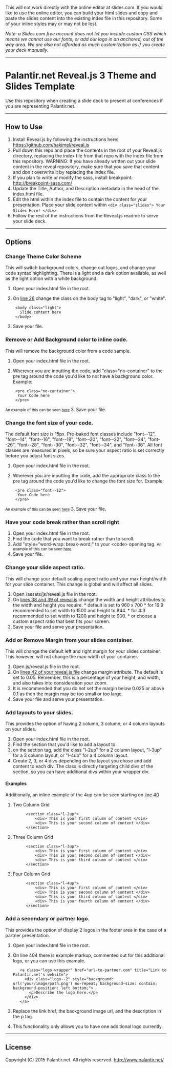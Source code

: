 This will not work directly with the online editor at slides.com. If you would like to use the online editor, you can build your html slides and copy and paste the slides content into the existing index file in this repository. Some of your inline styles may or may not be lost.

*Note: a Slides.com free account does not let you include custom CSS which means we cannot use our fonts, or add our logo in an anchored, out of the way area. We are also not afforded as much customization as if you create your deck manually.*

-----
# Palantir.net Reveal.js 3 Theme and Slides Template

Use this repository when creating a slide deck to present at conferences if you are representing Palantir.net.

-----
## How to Use

1. Install Reveal.js by following the instructions here: https://github.com/hakimel/reveal.js
2. Pull down this repo and place the contents in the root of your Reveal.js directory, replacing the index file from that repo with the index file from this repository. WARNING: If you have already written out your slide content in the reveal repository, make sure that you save that content and don't overwrite it by replacing the index file.
3. If you plan to write or modify the sass, install breakpoint: http://breakpoint-sass.com/
4. Update the Title, Author, and Description metadata in the head of the index.html file.
4. Edit the html within the index file to contain the content for your presentation. Place your slide content within ```<div class="slides"> Your Slides Here! </div>```.
4. Follow the rest of the instructions from the Reveal.js readme to serve your slide deck.

-----
## Options

### Change Theme Color Scheme
This will switch background colors, change out logos, and change your code syntax highlighting. There is a light and a dark option available, as well as the light option with a white background.
  1. Open your index.html file in the root.
  2. On [line 26](https://github.com/palantirnet/palantir-reveal/blob/master/index.html#L26) change the class on the body tag to "light", "dark", or "white".

          <body class="light">
            Slide content here
          </body>
  3. Save your file.

### Remove or Add Background color to inline code.
This will remove the background color from a code sample.
  1. Open your index.html file in the root.
  2. Wherever you are inputting the code, add "class="no-container" to the pre tag around the code you'd like to not have a background color. Example:
  
          <pre class="no-container">
           Your Code here
          </pre>
  <small>An example of this can be seen  [here](https://github.com/palantirnet/palantir-reveal/blob/master/index.html#L248)</small>
  3. Save your file.

### Change the font size of your code.
The default font size is 15px. Pre-baked font classes include "font--12", "font--14", "font--16", "font--18", "font--20", "font--22", "font--24", "font--26", "font--28", "font--30", "font--32", "font--34", and "font--36". All font classes are measured in pixels, so be sure your aspect ratio is set correctly before you adjust font sizes.
  1. Open your index.html file in the root.
  2. Wherever you are inputting the code, add the appropriate class to the pre tag around the code you'd like to change the font size for. Example:
  
          <pre class="font--12">
           Your Code here
          </pre>
<small>An example of this can be seen [here](https://github.com/palantirnet/palantir-reveal/blob/master/index.html#L248)</small>
  3. Save your file.

### Have your code break rather than scroll right
  1. Open your index.html file in the root.
  2. Find the code that you want to break rather than to scroll.
  3. Add "style="word-wrap: break-word;" to your &#060;code&gt; opening tag.
  <small>An example of this can be seen [here](https://github.com/palantirnet/palantir-reveal/blob/master/index.html#L248)</small>
  4. Save your file.

### Change your slide aspect ratio.
This will change your default scaling aspect ratio and your max height/width for your slide container. This change is global and will affect all slides.
  1. Open /assets/js/reveal.js file in the root.
  2. On [lines 38 and 39 of reveal.js](https://github.com/palantirnet/palantir-reveal/blob/master/palantirnet-theme/assets/js/reveal.js#L38-L39) change the width and height attributes to the width and height you require.
    * default is set to 960 x 700
    * for 16:9 recommended to set width to 1500 and height to 844.
    * for 4:3 recommended to set width to 1200 and height to 900.
    * or choose a custom aspect ratio that best fits your screen.
  3. Save your file and serve your presentation.

### Add or Remove Margin from your slides container.
This will change the default left and right margin for your slides container. This however, will not change the max-width of your container.
  1. Open js/reveal.js file in the root.
  2. On [lines 42 of your reveal.js file](https://github.com/palantirnet/palantir-reveal/blob/master/palantirnet-theme/assets/js/reveal.js#L42) change margin attribute. The default is set to 0.05. Remember, this is a percentage of your height, and width, and also takes into consideration your zoom.
  3. It is recommended that you do not set the margin below 0.025 or above 0.1 as then the margin may be too small or too large.
  4. Save your file and serve your presentation.

### Add layouts to your slides.
This provides the option of having 2 column, 3 column, or 4 column layouts on your slides.
  1. Open your index.html file in the root.
  2. Find the section that you'd like to add a layout to.
  3. on the section tag, add the class "l-2up" for a 2 column layout, "l-3up" for a 3 column layout, or "l-4up" for a 4 column layout.
  4. Create 2, 3, or 4 divs depending on the layout you chose and add content to each div. The class is directly targeting child divs of the section, so you can have additional divs within your wrapper div.

  #### Examples
  Additionally, an inline example of the 4up can be seen starting on [line 40](https://github.com/palantirnet/palantir-reveal/blob/master/index.html#L40-L61)
   1. Two Column Grid
  
  ```
           <section class="l-2up">
               <div> This is your first column of content </div>
               <div> This is your second column of content </div>
           </section>
  ```
   2. Three Column Grid
  
  ```
           <section class="l-3up">
               <div> This is your first column of content </div>
               <div> This is your second column of content </div>
               <div> This is your third column of content </div>
           </section>
  ```
   3. Four Column Grid
  
  ```
           <section class="l-4up">
               <div> This is your first column of content </div>
               <div> This is your second column of content </div>
               <div> This is your third column of content </div>
               <div> This is your fourth column of content </div>
           </section>
  ```
  
### Add a secondary or partner logo.
This provides the option of display 2 logos in the footer area in the case of a partner presentation.
  1. Open your index.html file in the root.
  2. On line 404 there is example markup, commented out for this additional logo, or you can use this example.

            <a class="logo-wrapper" href="url-to-partner.com" title="Link to Palantir.net's website">
              <div class="logo--2" style="background: url('your/image/path.png') no-repeat; background-size: contain; background-position: left bottom;">
                <p>Describe the logo here.</p>
              </div>
            </a>
  3. Replace the link href, the background image url, and the description in the p tag.
  4. This functionality only allows you to have one additional logo currently.

-----
## License

Copyright (C) 2015 Palantir.net. All rights reserved. http://www.palantir.net/
